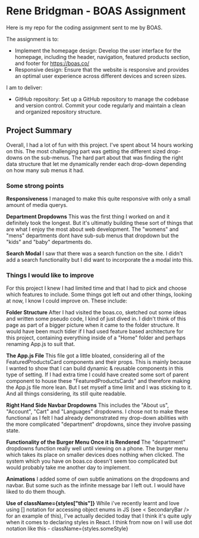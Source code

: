 # Rene Bridgman - BOAS Assignment

Here is my repo for the coding assignment sent to me by BOAS.

The assignment is to:

-   Implement the homepage design: Develop the user interface for the homepage, including the header, navigation, featured products section, and footer for https://boas.co/
-   Responsive design: Ensure that the website is responsive and provides an optimal user experience across different devices and screen sizes.

I am to deliver:

-   GitHub repository: Set up a GitHub repository to manage the codebase and version control. Commit your code regularly and maintain a clean and organized repository structure.

## Project Summary

Overall, I had a lot of fun with this project. I've spent about 14 hours working on this. The most challenging part was getting the different sized drop-downs on the sub-menus. The hard part about that was finding the right data structure that let me dynamically render each drop-down depending on how many sub menus it had.

### Some strong points

**Responsiveness**
I managed to make this quite responsive with only a small amount of media querys.

**Department Dropdowns**
This was the first thing I worked on and it definitely took the longest. But it's ultimatly building these sort of things that are what I enjoy the most about web development. The "womens" and "mens" departments dont have sub-sub menus that dropdown but the "kids" and "baby" departments do.

**Search Modal**
I saw that there was a search function on the site. I didn't add a search functionality but I did want to incorporate the a modal into this.

### Things I would like to improve

For this project I knew I had limited time and that I had to pick and choose which features to include. Some things got left out and other things, looking at now, I know I could improve on. These include:

**Folder Structure**
After I had visited the boas.co, sketched out some ideas and written some pseudo code, I kind of just dived in. I didn't think of this page as part of a bigger picture when it came to the folder structure. It would have been much tidier if I had used feature based architecture for this project, containing everything inside of a "Home" folder and perhaps renaming App.js to suit that.

**The App.js File**
This file got a little bloated, considering all of the FeaturedProductsCard components and their props. This is mainly because I wanted to show that I can build dynamic & reusable components in this type of setting. If I had extra time I could have created some sort of parent component to house these "FeaturedProductsCards" and therefore making the App.js file more lean. But I set myself a time limit and I was sticking to it. And all things considering, its still quite readable.

**Right Hand Side Navbar Dropdowns**
This includes the "About us", "Account", "Cart" and "Languages" dropdowns. I chose not to make these functional as I felt I had already demonstrated my drop-down abilities with the more complicated "department" dropdowns, since they involve passing state.

**Functionality of the Burger Menu Once it is Rendered**
The "department" dropdowns function really well until viewing on a phone. The burger menu which takes its place on smaller devices does nothing when clicked. The system which you have on boas.co doesn't seem too complicated but would probably take me another day to implement.

**Animations**
I added some of own subtle animations on the dropdowns and navbar. But some such as the infinite message bar I left out. I would have liked to do them though.

**Use of className={styles["this"]}**
While i've recently learnt and love using [] notation for accessing object enums in JS (see < SecondaryBar /> for an example of this), I've actually decided today that I think it's quite ugly when it comes to declaring styles in React. I think from now on I will use dot notation like this - className={styles.someStyle}
